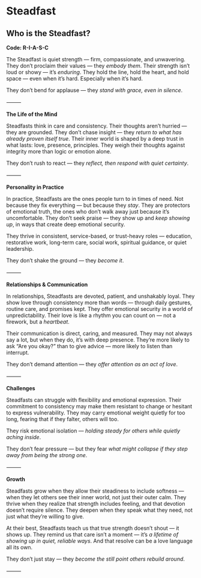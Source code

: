 # Steadfast
## Who is the Steadfast?
**Code: R-I-A-S-C**

The Steadfast is quiet strength — firm, compassionate, and unwavering. They don’t proclaim their values — they *embody them*. Their strength isn’t loud or showy — it’s *enduring*. They hold the line, hold the heart, and hold space — even when it’s hard. Especially when it’s hard.

They don’t bend for applause — they *stand with grace, even in silence*.

⸻

**The Life of the Mind**

Steadfasts think in care and consistency. Their thoughts aren’t hurried — they are grounded. They don’t chase insight — they *return to what has already proven itself true*. Their inner world is shaped by a deep trust in what lasts: love, presence, principles. They weigh their thoughts against integrity more than logic or emotion alone.

They don’t rush to react — they *reflect, then respond with quiet certainty*.

⸻

**Personality in Practice**

In practice, Steadfasts are the ones people turn to in times of need. Not because they fix everything — but because they *stay*. They are protectors of emotional truth, the ones who don’t walk away just because it’s uncomfortable. They don’t seek praise — they show up and *keep showing up*, in ways that create deep emotional security.

They thrive in consistent, service-based, or trust-heavy roles — education, restorative work, long-term care, social work, spiritual guidance, or quiet leadership.

They don’t shake the ground — they *become it*.

⸻

**Relationships & Communication**

In relationships, Steadfasts are devoted, patient, and unshakably loyal. They show love through consistency more than words — through daily gestures, routine care, and promises kept. They offer emotional security in a world of unpredictability. Their love is like a rhythm you can count on — not a firework, but a *heartbeat*.

Their communication is direct, caring, and measured. They may not always say a lot, but when they do, it’s with deep presence. They’re more likely to ask “Are you okay?” than to give advice — more likely to listen than interrupt.

They don’t demand attention — they *offer attention as an act of love*.

⸻

**Challenges**

Steadfasts can struggle with flexibility and emotional expression. Their commitment to consistency may make them resistant to change or hesitant to express vulnerability. They may carry emotional weight quietly for too long, fearing that if they falter, others will too.

They risk emotional isolation — *holding steady for others while quietly aching inside*.

They don’t fear pressure — but they fear *what might collapse if they step away from being the strong one*.

⸻

**Growth**

Steadfasts grow when they allow their steadiness to include softness — when they let others see their inner world, not just their outer calm. They thrive when they realize that strength includes feeling, and that devotion doesn’t require silence. They deepen when they speak what they need, not just what they’re willing to give.

At their best, Steadfasts teach us that true strength doesn’t shout — it shows up. They remind us that care isn’t a moment — it’s *a lifetime of showing up in quiet, reliable ways*. And that resolve can be a love language all its own.

They don’t just stay — they *become the still point others rebuild around*.

⸻
